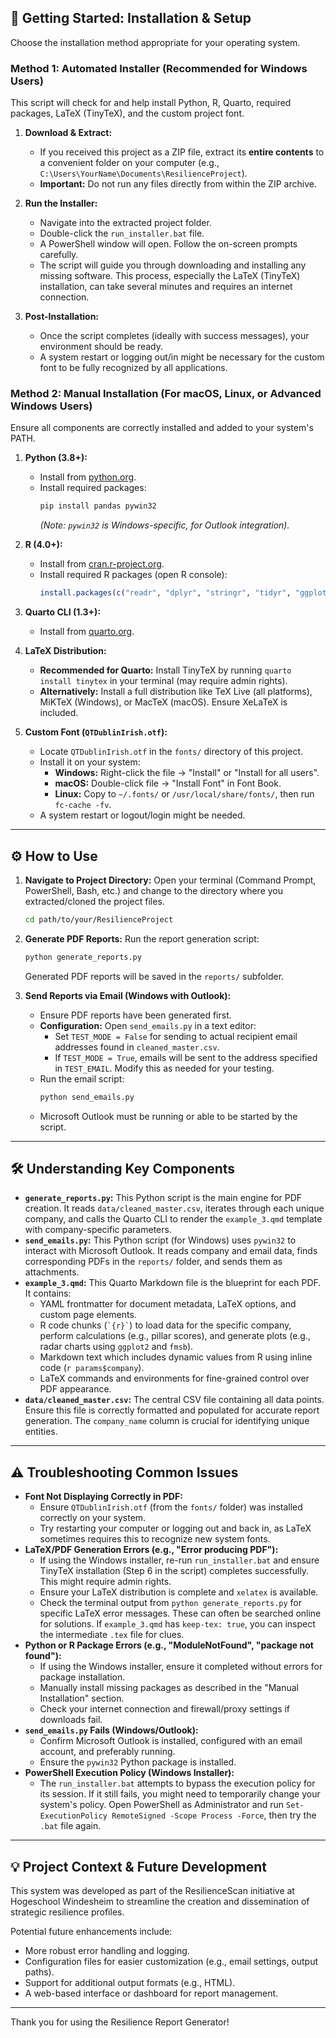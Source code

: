 
## 🚀 Getting Started: Installation & Setup

Choose the installation method appropriate for your operating system.

### Method 1: Automated Installer (Recommended for Windows Users)

This script will check for and help install Python, R, Quarto, required packages, LaTeX (TinyTeX), and the custom project font.

1.  **Download & Extract:**
    *   If you received this project as a ZIP file, extract its **entire contents** to a convenient folder on your computer (e.g., `C:\Users\YourName\Documents\ResilienceProject`).
    *   **Important:** Do not run any files directly from within the ZIP archive.

2.  **Run the Installer:**
    *   Navigate into the extracted project folder.
    *   Double-click the `run_installer.bat` file.
    *   A PowerShell window will open. Follow the on-screen prompts carefully.
    *   The script will guide you through downloading and installing any missing software. This process, especially the LaTeX (TinyTeX) installation, can take several minutes and requires an internet connection.

3.  **Post-Installation:**
    *   Once the script completes (ideally with success messages), your environment should be ready.
    *   A system restart or logging out/in might be necessary for the custom font to be fully recognized by all applications.

### Method 2: Manual Installation (For macOS, Linux, or Advanced Windows Users)

Ensure all components are correctly installed and added to your system's PATH.

1.  **Python (3.8+):**
    *   Install from [python.org](https://www.python.org/downloads/).
    *   Install required packages:
        ```bash
        pip install pandas pywin32
        ```
        *(Note: `pywin32` is Windows-specific, for Outlook integration).*

2.  **R (4.0+):**
    *   Install from [cran.r-project.org](https://cran.r-project.org/).
    *   Install required R packages (open R console):
        ```R
        install.packages(c("readr", "dplyr", "stringr", "tidyr", "ggplot2", "fmsb", "scales"))
        ```

3.  **Quarto CLI (1.3+):**
    *   Install from [quarto.org](https://quarto.org/docs/get-started/).

4.  **LaTeX Distribution:**
    *   **Recommended for Quarto:** Install TinyTeX by running `quarto install tinytex` in your terminal (may require admin rights).
    *   **Alternatively:** Install a full distribution like TeX Live (all platforms), MiKTeX (Windows), or MacTeX (macOS). Ensure XeLaTeX is included.

5.  **Custom Font (`QTDublinIrish.otf`):**
    *   Locate `QTDublinIrish.otf` in the `fonts/` directory of this project.
    *   Install it on your system:
        *   **Windows:** Right-click the file -> "Install" or "Install for all users".
        *   **macOS:** Double-click file -> "Install Font" in Font Book.
        *   **Linux:** Copy to `~/.fonts/` or `/usr/local/share/fonts/`, then run `fc-cache -fv`.
    *   A system restart or logout/login might be needed.

---

## ⚙️ How to Use

1.  **Navigate to Project Directory:**
    Open your terminal (Command Prompt, PowerShell, Bash, etc.) and change to the directory where you extracted/cloned the project files.
    ```bash
    cd path/to/your/ResilienceProject
    ```

2.  **Generate PDF Reports:**
    Run the report generation script:
    ```bash
    python generate_reports.py
    ```
    Generated PDF reports will be saved in the `reports/` subfolder.

3.  **Send Reports via Email (Windows with Outlook):**
    *   Ensure PDF reports have been generated first.
    *   **Configuration:** Open `send_emails.py` in a text editor:
        *   Set `TEST_MODE = False` for sending to actual recipient email addresses found in `cleaned_master.csv`.
        *   If `TEST_MODE = True`, emails will be sent to the address specified in `TEST_EMAIL`. Modify this as needed for your testing.
    *   Run the email script:
        ```bash
        python send_emails.py
        ```
    *   Microsoft Outlook must be running or able to be started by the script.

---

## 🛠️ Understanding Key Components

*   **`generate_reports.py`:** This Python script is the main engine for PDF creation. It reads `data/cleaned_master.csv`, iterates through each unique company, and calls the Quarto CLI to render the `example_3.qmd` template with company-specific parameters.
*   **`send_emails.py`:** This Python script (for Windows) uses `pywin32` to interact with Microsoft Outlook. It reads company and email data, finds corresponding PDFs in the `reports/` folder, and sends them as attachments.
*   **`example_3.qmd`:** This Quarto Markdown file is the blueprint for each PDF. It contains:
    *   YAML frontmatter for document metadata, LaTeX options, and custom page elements.
    *   R code chunks (``` `{r}` ```) to load data for the specific company, perform calculations (e.g., pillar scores), and generate plots (e.g., radar charts using `ggplot2` and `fmsb`).
    *   Markdown text which includes dynamic values from R using inline code (`r params$company`).
    *   LaTeX commands and environments for fine-grained control over PDF appearance.
*   **`data/cleaned_master.csv`:** The central CSV file containing all data points. Ensure this file is correctly formatted and populated for accurate report generation. The `company_name` column is crucial for identifying unique entities.

---

## ⚠️ Troubleshooting Common Issues

*   **Font Not Displaying Correctly in PDF:**
    *   Ensure `QTDublinIrish.otf` (from the `fonts/` folder) was installed correctly on your system.
    *   Try restarting your computer or logging out and back in, as LaTeX sometimes requires this to recognize new system fonts.
*   **LaTeX/PDF Generation Errors (e.g., "Error producing PDF"):**
    *   If using the Windows installer, re-run `run_installer.bat` and ensure TinyTeX installation (Step 6 in the script) completes successfully. This might require admin rights.
    *   Ensure your LaTeX distribution is complete and `xelatex` is available.
    *   Check the terminal output from `python generate_reports.py` for specific LaTeX error messages. These can often be searched online for solutions. If `example_3.qmd` has `keep-tex: true`, you can inspect the intermediate `.tex` file for clues.
*   **Python or R Package Errors (e.g., "ModuleNotFound", "package not found"):**
    *   If using the Windows installer, ensure it completed without errors for package installation.
    *   Manually install missing packages as described in the "Manual Installation" section.
    *   Check your internet connection and firewall/proxy settings if downloads fail.
*   **`send_emails.py` Fails (Windows/Outlook):**
    *   Confirm Microsoft Outlook is installed, configured with an email account, and preferably running.
    *   Ensure the `pywin32` Python package is installed.
*   **PowerShell Execution Policy (Windows Installer):**
    *   The `run_installer.bat` attempts to bypass the execution policy for its session. If it still fails, you might need to temporarily change your system's policy. Open PowerShell as Administrator and run `Set-ExecutionPolicy RemoteSigned -Scope Process -Force`, then try the `.bat` file again.

---

## 💡 Project Context & Future Development

This system was developed as part of the ResilienceScan initiative at Hogeschool Windesheim to streamline the creation and dissemination of strategic resilience profiles.

Potential future enhancements include:
*   More robust error handling and logging.
*   Configuration files for easier customization (e.g., email settings, output paths).
*   Support for additional output formats (e.g., HTML).
*   A web-based interface or dashboard for report management.

---

Thank you for using the Resilience Report Generator!